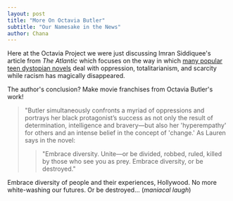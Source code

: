 ```yaml
---
layout: post
title: "More On Octavia Butler"
subtitle: "Our Namesake in the News"
author: Chana
---
```


Here at the Octavia Project we were just discussing Imran Siddiquee's article from <i>The Atlantic</i> which focuses 
on the way in which <a target="_blank" href="http://www.theatlantic.com/entertainment/archive/2014/11/the-topics-dystopian-films-wont-touch/382509/?single_page=true"> 
many popular teen dystopian novels<a/> deal with oppression, totalitarianism, and scarcity while 
racism has magically disappeared. 

The author's conclusion? Make movie franchises from Octavia Butler's work! 

>"Butler simultaneously confronts a myriad of oppressions and portrays her black protagonist’s success as not only 
the result of determination, intelligence and bravery—but also her 'hyperempathy' for others and an intense belief 
in the concept of 'change.' As Lauren says in the novel:
>>"Embrace diversity. Unite—or be divided, robbed, ruled, killed by those who see you as prey. Embrace diversity, 
or be destroyed."

Embrace diversity of people and their experiences, Hollywood. No more white-washing our futures. Or be destroyed... 
(*maniacal laugh*) 
